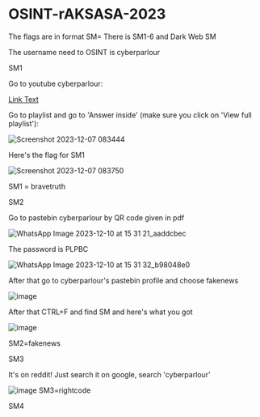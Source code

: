 # OSINT-rAKSASA-2023

The flags are in format SM<number>=
There is SM1-6 and Dark Web SM

The username need to OSINT is cyberparlour

SM1

Go to youtube cyberparlour:

[Link Text](https://www.youtube.com/@cyberparlour/videos)

Go to playlist and go to 'Answer inside' (make sure you click on 'View full playlist'):

![Screenshot 2023-12-07 083444](https://github.com/ZubayrYayYay/OSINT-rAKSASA-2023/assets/125542852/6027f03c-42c3-4399-a662-673f61e90610)

Here's the flag for SM1

![Screenshot 2023-12-07 083750](https://github.com/ZubayrYayYay/OSINT-rAKSASA-2023/assets/125542852/e3797b04-776d-496a-abe9-494aeeee2ce1)

SM1 = bravetruth

SM2

Go to pastebin cyberparlour by QR code given in pdf 

![WhatsApp Image 2023-12-10 at 15 31 21_aaddcbec](https://github.com/ZubayrYayYay/OSINT-rAKSASA-2023/assets/125542852/488883ff-08db-46c1-807f-7d21d1e623d1)

The password is PLPBC

![WhatsApp Image 2023-12-10 at 15 31 32_b98048e0](https://github.com/ZubayrYayYay/OSINT-rAKSASA-2023/assets/125542852/fb944030-fddf-48e1-a15c-28a00ff0ab26)

After that go to cyberparlour's pastebin profile and choose fakenews

![image](https://github.com/ZubayrYayYay/OSINT-rAKSASA-2023/assets/125542852/b5e03014-d25d-4b92-a35b-3a429608770b)

After that CTRL+F and find SM and here's what you got

![image](https://github.com/ZubayrYayYay/OSINT-rAKSASA-2023/assets/125542852/95684772-e58c-4ad5-948b-9cb6ee8fe838)

SM2=fakenews

SM3

It's on reddit!
Just search it on google, search 'cyberparlour'

![image](https://github.com/ZubayrYayYay/OSINT-rAKSASA-2023/assets/125542852/f9b0d755-f89a-48d2-a83e-23c30b37583f)
SM3=rightcode

SM4

